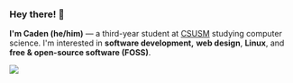 ### Hey there! 👋

**I'm Caden (he/him)** — a third-year student at [CSUSM](https://www.csusm.edu) studying computer science. I'm interested in **software development,** **web design**, **Linux**, and **free & open-source software (FOSS)**.

[![](https://skillicons.dev/icons?i=cpp,js,html,css,nodejs,express,py,azure)](https://skillicons.dev)

<!--
<details>
    <summary><b>GitHub Stats ⚡</b></summary>
    <br>
    <a href="https://github.com/anuraghazra/github-readme-stats">
        <img src="https://github-readme-stats.vercel.app/api?username=lutrine&title_color=539bf5&bg_color=22272e&text_color=cdd9e5&icon_color=539bf5&border_color=444c56&count_private=true" />
    </a>
    <a href="https://github.com/anuraghazra/github-readme-stats">
        <img src="https://github-readme-stats.vercel.app/api/top-langs/?username=lutrine&title_color=539bf5&bg_color=22272e&text_color=cdd9e5&icon_color=539bf5&border_color=444c56&count_private=true&layout=compact" />
    </a>
</details>
-->
